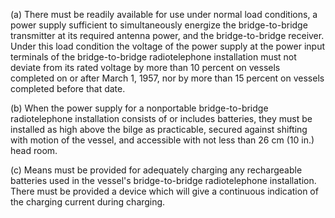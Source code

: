 (a) There must be readily available for use under normal load conditions, a power supply sufficient to simultaneously energize the bridge-to-bridge transmitter at its required antenna power, and the bridge-to-bridge receiver. Under this load condition the voltage of the power supply at the power input terminals of the bridge-to-bridge radiotelephone installation must not deviate from its rated voltage by more than 10 percent on vessels completed on or after March 1, 1957, nor by more than 15 percent on vessels completed before that date.

(b) When the power supply for a nonportable bridge-to-bridge radiotelephone installation consists of or includes batteries, they must be installed as high above the bilge as practicable, secured against shifting with motion of the vessel, and accessible with not less than 26 cm (10 in.) head room.

(c) Means must be provided for adequately charging any rechargeable batteries used in the vessel's bridge-to-bridge radiotelephone installation. There must be provided a device which will give a continuous indication of the charging current during charging.

